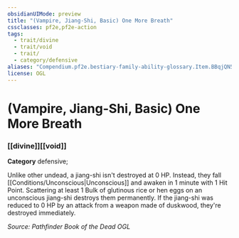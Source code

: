 ```yaml
---
obsidianUIMode: preview
title: "(Vampire, Jiang-Shi, Basic) One More Breath"
cssclasses: pf2e,pf2e-action
tags:
  - trait/divine
  - trait/void
  - trait/
  - category/defensive
aliases: "Compendium.pf2e.bestiary-family-ability-glossary.Item.BBqjQN5Gbe4PWP56"
license: OGL
---
```

# (Vampire, Jiang-Shi, Basic) One More Breath

### [[divine]][[void]]

**Category** defensive; 




Unlike other undead, a jiang-shi isn't destroyed at 0 HP. Instead, they fall [[Conditions/Unconscious|Unconscious]] and awaken in 1 minute with 1 Hit Point. Scattering at least 1 Bulk of glutinous rice or hen eggs on an unconscious jiang-shi destroys them permanently. If the jiang-shi was reduced to 0 HP by an attack from a weapon made of duskwood, they're destroyed immediately.

*Source: Pathfinder Book of the Dead*
*OGL*
